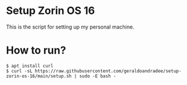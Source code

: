 # Setup Zorin OS 16

This is the script for setting up my personal machine.


# How to run?

    $ apt install curl
    $ curl -sL https://raw.githubusercontent.com/geraldoandradee/setup-zorin-os-16/main/setup.sh | sudo -E bash -    